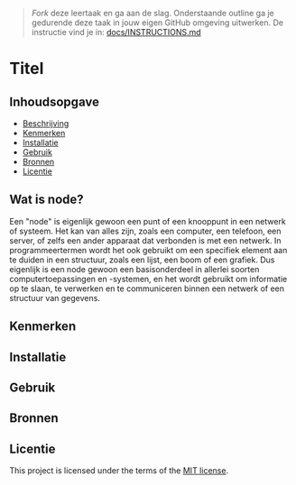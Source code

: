 > _Fork_ deze leertaak en ga aan de slag. Onderstaande outline ga je gedurende deze taak in jouw eigen GitHub omgeving uitwerken. De instructie vind je in: [docs/INSTRUCTIONS.md](docs/INSTRUCTIONS.md)

# Titel
<!-- Geef je project een titel en schrijf in één zin wat het is -->

## Inhoudsopgave

  * [Beschrijving](#beschrijving)
  * [Kenmerken](#kenmerken)
  * [Installatie](#installatie)
  * [Gebruik](#gebruik)
  * [Bronnen](#bronnen)
  * [Licentie](#licentie)

## Wat is node?

Een "node" is eigenlijk gewoon een punt of een knooppunt in een netwerk of systeem. Het kan van alles zijn, zoals een computer, een telefoon, een server, of zelfs een ander apparaat dat verbonden is met een netwerk. In programmeertermen wordt het ook gebruikt om een specifiek element aan te duiden in een structuur, zoals een lijst, een boom of een grafiek. Dus eigenlijk is een node gewoon een basisonderdeel in allerlei soorten computertoepassingen en -systemen, en het wordt gebruikt om informatie op te slaan, te verwerken en te communiceren binnen een netwerk of een structuur van gegevens.

## Kenmerken
<!-- Bij Kenmerken staat welke technieken zijn gebruikt en hoe. Wat is de HTML structuur? Wat zijn de belangrijkste dingen in CSS? Wat is er met Javascript gedaan en hoe? Misschien heb je een framwork of library gebruikt? -->

## Installatie
<!-- Bij Installatie staat stap-voor-stap beschreven hoe je de development omgeving moet inrichten om aan de repository te kunnen werken. -->

## Gebruik

## Bronnen

## Licentie

This project is licensed under the terms of the [MIT license](./LICENSE).

